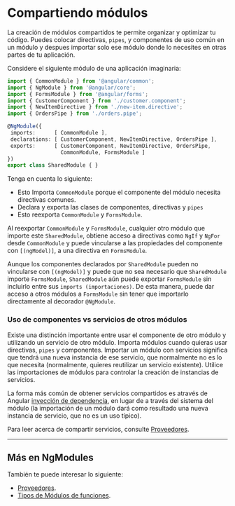 # Compartiendo módulos

La creación de módulos compartidos te permite organizar y optimizar tu código. Puedes colocar directivas, `pipes`, y componentes de uso común en un módulo y despues importar solo ese módulo donde lo necesites en otras partes de tu aplicación.

Considere el siguiente módulo de una aplicación imaginaria:


```typescript
import { CommonModule } from '@angular/common';
import { NgModule } from '@angular/core';
import { FormsModule } from '@angular/forms';
import { CustomerComponent } from './customer.component';
import { NewItemDirective } from './new-item.directive';
import { OrdersPipe } from './orders.pipe';

@NgModule({
 imports:      [ CommonModule ],
 declarations: [ CustomerComponent, NewItemDirective, OrdersPipe ],
 exports:      [ CustomerComponent, NewItemDirective, OrdersPipe,
                 CommonModule, FormsModule ]
})
export class SharedModule { }
```

Tenga en cuenta lo siguiente:

* Esto Importa `CommonModule` porque el componente del módulo necesita directivas comunes.
* Declara y exporta las clases de componentes, directivas y `pipes`
* Esto reexporta `CommonModule` y `FormsModule`.

Al reexportar `CommonModule` y `FormsModule`, cualquier otro módulo que importe este 
`SharedModule`, obtiene acceso a directivas como `NgIf` y `NgFor` desde `CommonModule`
y puede vincularse a las propiedades del componente con `[(ngModel)]`, a una directiva en `FormsModule`.

Aunque los componentes declarados por `SharedModule` pueden no vincularse con `[(ngModel)]` y puede que no sea necesario que `SharedModule` importe `FormsModule`, `SharedModule` aún puede exportar 
`FormsModule` sin incluirlo entre sus `imports (importaciones)`. De esta manera, puede dar acceso a otros módulos a  `FormsModule` sin tener que importarlo directamente al decorador `@NgModule`.

### Uso de componentes vs servicios de otros módulos

Existe una distinción importante entre usar el componente de otro módulo y utilizando un servicio de otro módulo. Importa módulos cuando quieras usar directivas, `pipes` y componentes. Importar un módulo con servicios significa que tendrá una nueva instancia de ese servicio, que normalmente no es lo que necesita (normalmente, quieres reutilizar un servicio existente). Utilice las importaciones de módulos para controlar la creación de instancias de servicios.

La forma más común de obtener servicios compartidos es através de Angular
[inyección de dependencia](guide/dependency-injection), en lugar de a través del sistema del módulo (la importación de un módulo dará como resultado una nueva instancia de servicio, que no es un uso típico).

Para leer acerca de compartir servicios, consulte [Proveedores](guide/providers).


<hr />

## Más en NgModules

También te puede interesar lo siguiente:
* [Proveedores](guide/providers).
* [Tipos de Módulos de funciones](guide/module-types).
